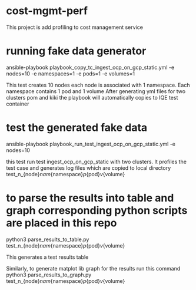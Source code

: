 # cost-mgmt-perf
This project is add profiling to cost management service

# running fake data generator
ansible-playbook playbook_copy_tc_ingest_ocp_on_gcp_static.yml -e nodes=10 -e namespaces=1 -e pods=1 -e volumes=1

This test creates 10 nodes each node is associated with 1 namespace. Each namespace contains 1 pod and 1 volume
After generating yml files for two clusters pom and kiki the playbook will automatically copies to IQE test container 

# test the generated fake data
ansible-playbook playbook_run_test_ingest_ocp_on_gcp_static.yml  -e nodes=10

this test run test ingest_ocp_on_gcp_static with two clusters. It profiles the test case and generates log files which are copied 
to local directory test_n_{node}_nam_{namespace}_p_{pod}_v_{volume}

# to parse the results into table and graph corresponding python scripts are placed in this repo
python3 parse_results_to_table.py test_n_{node}_nam_{namespace}_p_{pod}_v_{volume}

This generates a test results table

Similarly, to generate matplot lib graph for the results run this command
python3 parse_results_to_graph.py test_n_{node}_nam_{namespace}_p_{pod}_v_{volume}


